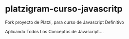# platzigram-curso-javascritp

Fork proyecto de Platzi, para curso de Javascript Definitivo

Aplicando Todos Los Conceptos de Javascript....
